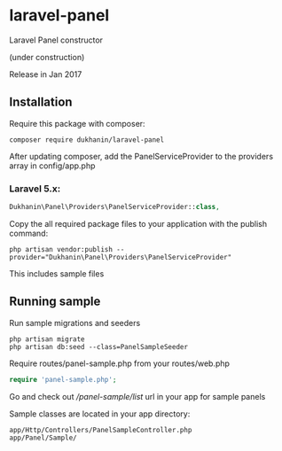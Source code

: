 # laravel-panel
Laravel Panel constructor

(under construction)

Release in Jan 2017

## Installation

Require this package with composer:

```shell
composer require dukhanin/laravel-panel
```

After updating composer, add the PanelServiceProvider to the providers array in config/app.php

### Laravel 5.x:

```php
Dukhanin\Panel\Providers\PanelServiceProvider::class,
```

Copy the all required package files to your application with the publish command:

```shell
php artisan vendor:publish --provider="Dukhanin\Panel\Providers\PanelServiceProvider"
```

This includes sample files

## Running sample

Run sample migrations and seeders

```shell
php artisan migrate
php artisan db:seed --class=PanelSampleSeeder
```

Require routes/panel-sample.php from your routes/web.php

```php
require 'panel-sample.php';
```

Go and check out */panel-sample/list* url in your app for sample panels

Sample classes are located in your app directory:

```shell
app/Http/Controllers/PanelSampleController.php
app/Panel/Sample/
```
